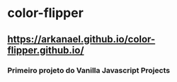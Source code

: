 # color-flipper
## https://arkanael.github.io/color-flipper.github.io/

### Primeiro projeto do Vanilla Javascript Projects
